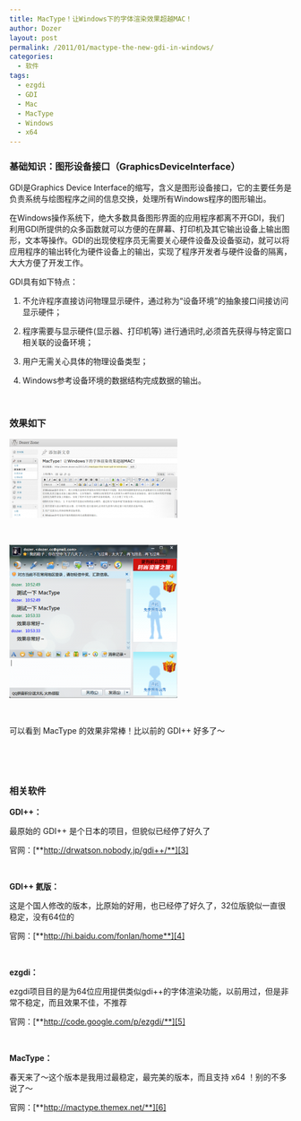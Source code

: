 ```yaml
---
title: MacType！让Windows下的字体渲染效果超越MAC！
author: Dozer
layout: post
permalink: /2011/01/mactype-the-new-gdi-in-windows/
categories:
  - 软件
tags:
  - ezgdi
  - GDI
  - Mac
  - MacType
  - Windows
  - x64
---
```


### 基础知识：图形设备接口（GraphicsDeviceInterface）

GDI是Graphics Device Interface的缩写，含义是图形设备接口，它的主要任务是负责系统与绘图程序之间的信息交换，处理所有Windows程序的图形输出。

在Windows操作系统下，绝大多数具备图形界面的应用程序都离不开GDI，我们利用GDI所提供的众多函数就可以方便的在屏幕、打印机及其它输出设备上输出图形，文本等操作。GDI的出现使程序员无需要关心硬件设备及设备驱动，就可以将应用程序的输出转化为硬件设备上的输出，实现了程序开发者与硬件设备的隔离，大大方便了开发工作。

GDI具有如下特点：

1. 不允许程序直接访问物理显示硬件，通过称为“设备环境”的抽象接口间接访问显示硬件；

2. 程序需要与显示硬件(显示器、打印机等) 进行通讯时,必须首先获得与特定窗口相关联的设备环境；

3. 用户无需关心具体的物理设备类型；

4. Windows参考设备环境的数据结构完成数据的输出。

<!--more-->

&nbsp;

### 效果如下

[<img class="alignnone size-medium wp-image-165" title="effect_1" alt="effect_1" src="/uploads/2011/01/effect_1-300x141.png" width="300" height="141" />][1]

&nbsp;

[<img class="alignnone size-medium wp-image-166" title="effect_2" alt="effect_2" src="/uploads/2011/01/effect_2-300x273.png" width="300" height="273" />][2]

&nbsp;

可以看到 MacType 的效果非常棒！比以前的 GDI++ 好多了～

&nbsp;

&nbsp;

### 相关软件

**GDI++：**

最原始的 GDI++ 是个日本的项目，但貌似已经停了好久了

官网：[**http://drwatson.nobody.jp/gdi++/**][3]

&nbsp;

**GDI++ 氦版：**

这是个国人修改的版本，比原始的好用，也已经停了好久了，32位版貌似一直很稳定，没有64位的

官网：[**http://hi.baidu.com/fonlan/home**][4]

&nbsp;

**ezgdi：**

ezgdi项目目的是为64位应用提供类似gdi++的字体渲染功能，以前用过，但是非常不稳定，而且效果不佳，不推荐

官网：[**http://code.google.com/p/ezgdi/**][5]

&nbsp;

**MacType：**

春天来了～这个版本是我用过最稳定，最完美的版本，而且支持 x64 ！别的不多说了～

官网：[**http://mactype.themex.net/**][6]

 [1]: /uploads/2011/01/effect_1.png
 [2]: /uploads/2011/01/effect_2.png
 [3]: http://drwatson.nobody.jp/gdi++/
 [4]: http://hi.baidu.com/fonlan/home
 [5]: http://code.google.com/p/ezgdi/
 [6]: http://mactype.themex.net/
